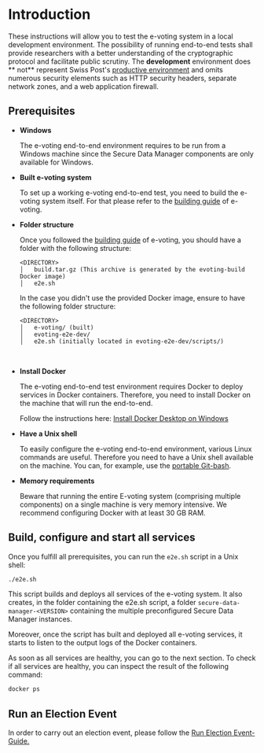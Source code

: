 # Introduction

These instructions will allow you to test the e-voting system in a local development environment. The possibility of running end-to-end tests shall
provide researchers with a better understanding of the cryptographic protocol and facilitate public scrutiny. The **development** environment does **
not** represent Swiss
Post's [productive environment](https://gitlab.com/swisspost-evoting/e-voting/e-voting-documentation/-/blob/master/Operations/Infrastructure%20whitepaper%20of%20the%20Swiss%20Post%20voting%20system.md)
and omits numerous security elements such as HTTP security headers, separate network zones, and a web application firewall.

## Prerequisites

- **Windows**  

  The e-voting end-to-end environment requires to be run from a Windows machine since the Secure Data Manager components are only available for Windows.
  <br>

- **Built e-voting system**  

  To set up a working e-voting end-to-end test, you need to build the e-voting system itself. For that please refer to
  the [building guide](https://gitlab.com/swisspost-evoting/e-voting/e-voting/-/blob/master/BUILDING.md) of e-voting.
  <br>

- **Folder structure**  

  Once you followed the [building guide](https://gitlab.com/swisspost-evoting/e-voting/e-voting/-/blob/master/BUILDING.md) of e-voting, you should have
  a folder with the following structure:

  ```
  <DIRECTORY>
  │   build.tar.gz (This archive is generated by the evoting-build Docker image)
  │   e2e.sh
  ```

  In the case you didn't use the provided Docker image, ensure to have the following folder structure:

  ```
  <DIRECTORY>
  │   e-voting/ (built)
  │   evoting-e2e-dev/
  │   e2e.sh (initially located in evoting-e2e-dev/scripts/)
  ```
  <br>

- **Install Docker**

  The e-voting end-to-end test environment requires Docker to deploy services in Docker containers. Therefore, you need to install Docker on the
  machine that will run the end-to-end.

  Follow the instructions here: [Install Docker Desktop on Windows](https://docs.docker.com/desktop/windows/install/)
  <br>

- **Have a Unix shell**

  To easily configure the e-voting end-to-end environment, various Linux commands are useful. Therefore you need to have a Unix shell available on the
  machine. You can, for example, use the [portable Git-bash](https://git-scm.com/download/win).
  <br>

- **Memory requirements**

  Beware that running the entire E-voting system (comprising multiple components) on a single machine is very memory intensive. We recommend configuring
  Docker with at least 30 GB RAM.
  <br>
  

## Build, configure and start all services

Once you fulfill all prerequisites, you can run the `e2e.sh` script in a Unix shell:

```sh
./e2e.sh
```

This script builds and deploys all services of the e-voting system. It also creates, in the folder containing the e2e.sh script, a
folder `secure-data-manager-<VERSION>` containing the multiple preconfigured Secure Data Manager instances.

Moreover, once the script has built and deployed all e-voting services, it starts to listen to the output logs of the Docker containers.

As soon as all services are healthy, you can go to the next section. To check if all services are healthy, you can inspect the result of the following
command:

```sh
docker ps
```

## Run an Election Event

In order to carry out an election event, please follow the [Run Election Event-Guide.](./Run_Election_Event.md)
